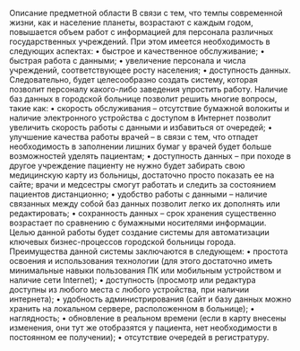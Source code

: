 
Описание предметной области
В связи с тем, что темпы современной жизни, как и население планеты, возрастают с каждым годом, повышается объем работ с информацией для персонала различных государственных учреждений. При этом имеется необходимость в следующих аспектах:
•	быстрое и качественное обслуживание;
•	быстрая работа с данными;
•	увеличение персонала и числа учреждений, соответствующее росту населения;
•	доступность данных.
Следовательно, будет целесообразно создать систему, которая позволит персоналу какого-либо заведения упростить работу. Наличие баз данных в городской больнице позволит решить многие вопросы, такие как:
•	скорость обслуживания – отсутствие бумажной волокиты и наличие электронного устройства с доступом в Интернет позволит увеличить скорость работы с данными и избавиться от очередей;
•	улучшение качества работы врачей – в связи с тем, что отпадет необходимость в заполнении лишних бумаг у врачей будет больше возможностей уделять пациентам;
•	доступность данных – при походе в другое учреждение пациенту не нужно будет забирать свою медицинскую карту из больницы, достаточно просто показать ее на сайте; врачи и медсестры смогут работать и следить за состоянием пациентов дистанционно;
•	удобство работы с данными – наличие связанных между собой баз данных позволит легко их дополнять или редактировать;
•	сохранность данных – срок хранения существенно возрастает по сравнению с бумажными носителями информации.
Целью данной работы будет создание системы для автоматизации ключевых бизнес-процессов городской больницы города. Преимущества данной системы заключаются в следующем:
•	простота освоения и использования технологии (для этого достаточно иметь минимальные навыки пользования ПК или мобильным устройством и наличие сети Internet);
•	доступность (просмотр или редактура доступны из любого места с любого устройства, при наличии интернета);
•	удобность администрирования (сайт и базу данных можно хранить на локальном сервере, расположенном в больнице);
•	наглядность;
•	обновление в реальном времени (если в карту внесены изменения, они тут же отобразятся у пациента, нет необходимости в постоянном ее получении);
•	отсутствие очередей в регистратуру.
